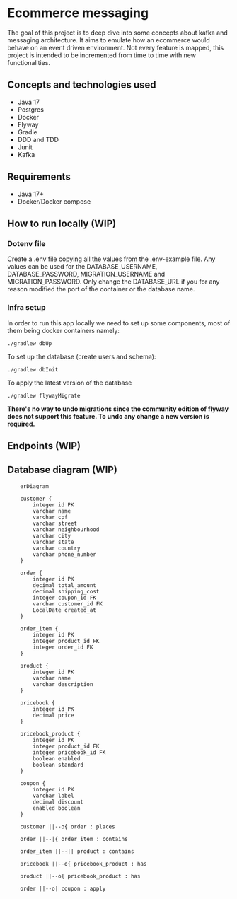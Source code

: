 # Ecommerce messaging

The goal of this project is to deep dive into some concepts about kafka and messaging architecture. It aims to emulate
how an ecommerce would behave on an event driven environment. Not every feature is mapped, this project is intended to
be incremented from time to time with new functionalities.

## Concepts and technologies used

- Java 17
- Postgres
- Docker
- Flyway
- Gradle
- DDD and TDD
- Junit
- Kafka

## Requirements

- Java 17+
- Docker/Docker compose

## How to run locally (WIP)

### Dotenv file

Create a .env file copying all the values from the .env-example file. Any values can be used for the DATABASE_USERNAME,
DATABASE_PASSWORD, MIGRATION_USERNAME and MIGRATION_PASSWORD. Only change the DATABASE_URL if you for any reason
modified the port of the container or the database name.

### Infra setup

In order to run this app locally we need to set up some components, most of them being docker containers namely:

```shell
./gradlew dbUp
```

To set up the database (create users and schema):

```shell
./gradlew dbInit
```

To apply the latest version of the database

```shell
./gradlew flywayMigrate
```

**There's no way to undo migrations since the community edition of flyway does not support this feature. To undo any
change a new version is required.**

## Endpoints (WIP)

## Database diagram (WIP)

```mermaid
    erDiagram
    
    customer {
        integer id PK
        varchar name
        varchar cpf
        varchar street
        varchar neighbourhood
        varchar city
        varchar state
        varchar country
        varchar phone_number
    } 

    order {
        integer id PK
        decimal total_amount
        decimal shipping_cost
        integer coupon_id FK
        varchar customer_id FK
        LocalDate created_at
    }

    order_item {
        integer id PK
        integer product_id FK
        integer order_id FK
    } 
    
    product {
        integer id PK
        varchar name
        varchar description
    } 
    
    pricebook {
        integer id PK
        decimal price
    }
    
    pricebook_product {
        integer id PK
        integer product_id FK
        integer pricebook_id FK
        boolean enabled
        boolean standard
    }
    
    coupon {
        integer id PK
        varchar label
        decimal discount
        enabled boolean
    }
    
    customer ||--o{ order : places
    
    order ||--|{ order_item : contains
    
    order_item ||--|| product : contains
    
    pricebook ||--o{ pricebook_product : has
    
    product ||--o{ pricebook_product : has
    
    order ||--o| coupon : apply
```